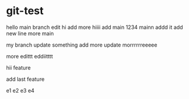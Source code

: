 # git-test
hello main branch edit
hi add more hiiii
add main 1234
mainn addd it
add new line
more main 







my branch update something
add more update  morrrrrreeeee


more edittt
eddiitttt

hii feature

add last feature

e1
e2
e3
e4




